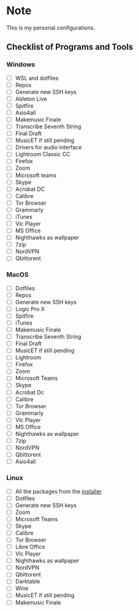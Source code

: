 # Note

This is my personal configurations.

## Checklist of Programs and Tools

### Windows

- [ ] WSL and dotfiles
- [ ] Repos
- [ ] Generate new SSH keys
- [ ] Ableton Live
- [ ] Spitfire
- [ ] Asio4all
- [ ] Makemusic Finale
- [ ] Transcribe Seventh String
- [ ] Final Draft
- [ ] MusicET if still pending
- [ ] Drivers for audio interface
- [ ] Lightroom Classic CC
- [ ] Firefox
- [ ] Zoom
- [ ] Microsoft teams
- [ ] Skype
- [ ] Acrobat DC 
- [ ] Calibre
- [ ] Tor Browser
- [ ] Grammarly
- [ ] iTunes
- [ ] Vlc Player
- [ ] MS Office
- [ ] Nighthawks as wallpaper
- [ ] 7zip
- [ ] NordVPN
- [ ] Qbittorent

### MacOS

- [ ] Dotfiles
- [ ] Repos
- [ ] Generate new SSH keys
- [ ] Logic Pro X
- [ ] Spitfire
- [ ] iTunes
- [ ] Makemusic Finale
- [ ] Transcribe Seventh String
- [ ] Final Draft
- [ ] MusicET if still pending
- [ ] Lightroom
- [ ] Firefox
- [ ] Zoom
- [ ] Microsoft Teams
- [ ] Skype
- [ ] Acrobat Dc 
- [ ] Calibre
- [ ] Tor Browser
- [ ] Grammarly
- [ ] Vlc Player
- [ ] MS Office
- [ ] Nighthawks as wallpaper
- [ ] 7zip
- [ ] NordVPN
- [ ] Qbittorent
- [ ] Asio4all

### Linux

- [ ] All the packages from the
    [installer](https://github.com/mothighimire/arch_installer)
- [ ] Dotfiles
- [ ] Generate new SSH keys
- [ ] Zoom
- [ ] Microsoft Teams
- [ ] Skype
- [ ] Calibre
- [ ] Tor Browser
- [ ] Libre Office 
- [ ] Vlc Player
- [ ] Nighthawks as wallpaper
- [ ] NordVPN
- [ ] Qbittorent
- [ ] Darktable
- [ ] Wine
- [ ] MusicET if still pending
- [ ] Makemusic Finale
